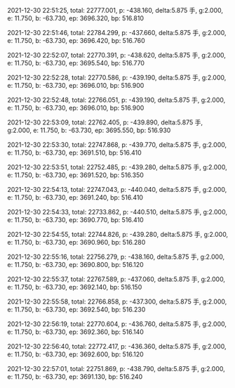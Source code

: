 2021-12-30 22:51:25, total: 22777.001, p: -438.160, delta:5.875 手, g:2.000, e: 11.750, b: -63.730, ep: 3696.320, bp: 516.810

2021-12-30 22:51:46, total: 22784.299, p: -437.660, delta:5.875 手, g:2.000, e: 11.750, b: -63.730, ep: 3696.420, bp: 516.760

2021-12-30 22:52:07, total: 22770.391, p: -438.620, delta:5.875 手, g:2.000, e: 11.750, b: -63.730, ep: 3695.540, bp: 516.770

2021-12-30 22:52:28, total: 22770.586, p: -439.190, delta:5.875 手, g:2.000, e: 11.750, b: -63.730, ep: 3696.010, bp: 516.900

2021-12-30 22:52:48, total: 22766.051, p: -439.190, delta:5.875 手, g:2.000, e: 11.750, b: -63.730, ep: 3696.010, bp: 516.900

2021-12-30 22:53:09, total: 22762.405, p: -439.890, delta:5.875 手, g:2.000, e: 11.750, b: -63.730, ep: 3695.550, bp: 516.930

2021-12-30 22:53:30, total: 22747.868, p: -439.770, delta:5.875 手, g:2.000, e: 11.750, b: -63.730, ep: 3691.510, bp: 516.410

2021-12-30 22:53:51, total: 22752.485, p: -439.280, delta:5.875 手, g:2.000, e: 11.750, b: -63.730, ep: 3691.520, bp: 516.350

2021-12-30 22:54:13, total: 22747.043, p: -440.040, delta:5.875 手, g:2.000, e: 11.750, b: -63.730, ep: 3691.240, bp: 516.410

2021-12-30 22:54:33, total: 22733.862, p: -440.510, delta:5.875 手, g:2.000, e: 11.750, b: -63.730, ep: 3690.770, bp: 516.410

2021-12-30 22:54:55, total: 22744.826, p: -439.280, delta:5.875 手, g:2.000, e: 11.750, b: -63.730, ep: 3690.960, bp: 516.280

2021-12-30 22:55:16, total: 22756.279, p: -438.160, delta:5.875 手, g:2.000, e: 11.750, b: -63.730, ep: 3690.800, bp: 516.120

2021-12-30 22:55:37, total: 22767.589, p: -437.060, delta:5.875 手, g:2.000, e: 11.750, b: -63.730, ep: 3692.140, bp: 516.150

2021-12-30 22:55:58, total: 22766.858, p: -437.300, delta:5.875 手, g:2.000, e: 11.750, b: -63.730, ep: 3692.540, bp: 516.230

2021-12-30 22:56:19, total: 22770.604, p: -436.760, delta:5.875 手, g:2.000, e: 11.750, b: -63.730, ep: 3692.360, bp: 516.140

2021-12-30 22:56:40, total: 22772.417, p: -436.360, delta:5.875 手, g:2.000, e: 11.750, b: -63.730, ep: 3692.600, bp: 516.120

2021-12-30 22:57:01, total: 22751.869, p: -438.790, delta:5.875 手, g:2.000, e: 11.750, b: -63.730, ep: 3691.130, bp: 516.240